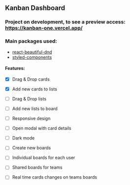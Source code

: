 ## Kanban Dashboard

### Project on development, to see a preview access: https://kanban-one.vercel.app/

### Main packages used:

- <a href="react-beautiful-dnd.netlify.com" target="_blank">react-beautiful-dnd</a>
- <a href="https://styled-components.com" target="_blank">styled-components</a>


#### Features:
- [x] Drag & Drop cards
- [x] Add new cards to lists
- [ ] Drag & Drop lists
- [ ] Add new lists to board
- [ ] Responsive design
- [ ] Open modal with card details
- [ ] Dark mode
- [ ] Create new boards
- [ ] Individual boards for each user
- [ ] Shared boards for teams
- [ ] Real time cards changes on teams boards



